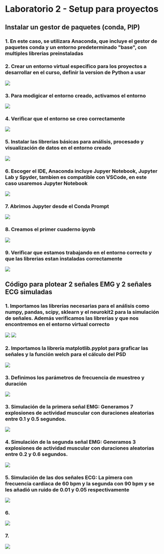 # Laboratorio 2 - Setup para proyectos
## Instalar un gestor de paquetes (conda, PIP)
### 1. En este caso, se utilizara Anaconda, que incluye el gestor de paquetes conda y un entorno predeterminado "base", con multiples librerias preinstaladas
### 2. Crear un entorno virtual especifico para los proyectos a desarrollar en el curso, definir la version de Python a usar
<image src="https://github.com/Gabriel-Bms/GRUPO3-ISB-2025-I/blob/master/Imagenes/Laboratorio 2/Lab2-CrearVenv.png">

### 3. Para modigicar el entorno creado, activamos el entorno
<image src="https://github.com/Gabriel-Bms/GRUPO3-ISB-2025-I/blob/master/Imagenes/Laboratorio 2/Lab2-ActivarVenv.png">
  
### 4. Verificar que el entorno se creo correctamente
<image src="https://github.com/Gabriel-Bms/GRUPO3-ISB-2025-I/blob/master/Imagenes/Laboratorio 2/Lab2-VerificarVenv.png">
  
### 5. Instalar las librerias básicas para análisis, procesado y visualización de datos en el entorno creado
<image src="https://github.com/Gabriel-Bms/GRUPO3-ISB-2025-I/blob/master/Imagenes/Laboratorio 2/Lab2-InstalarLibrerias.png">



### 6. Escoger el IDE, Anaconda incluye Jupyer Notebook, Jupyter Lab y Spyder, tambien es compatible con VSCode, en este caso usaremos Jupyter Notebook
<image src="https://github.com/Gabriel-Bms/GRUPO3-ISB-2025-I/blob/master/Imagenes/Laboratorio 2/Lab2-InstalarJupyter.png">

### 7. Abrimos Jupyter desde el Conda Prompt
<image src="https://github.com/Gabriel-Bms/GRUPO3-ISB-2025-I/blob/master/Imagenes/Laboratorio 2/Lab2-AbrirJupyter.png">

### 8. Creamos el primer cuaderno ipynb
<image src="https://github.com/Gabriel-Bms/GRUPO3-ISB-2025-I/blob/master/Imagenes/Laboratorio 2/Lab2-CrearIpynb.png">

### 9. Verificar que estamos trabajando en el entorno correcto y que las librerias estan instaladas correctamente
<image src="https://github.com/Gabriel-Bms/GRUPO3-ISB-2025-I/blob/master/Imagenes/Laboratorio 2/Lab2-VerificarLibrerias.png">

## Código para plotear 2 señales EMG y 2 señales ECG simuladas

### 1. Importamos las librerías necesarias para el análisis como numpy, pandas, scipy, sklearn y el neurokit2 para la simulación de señales. Además verificamos las librerías y que nos encontremos en el entorno virtual correcto
<image src="https://github.com/Gabriel-Bms/GRUPO3-ISB-2025-I/blob/master/Imagenes/Laboratorio 2/1.png">
<image src="https://github.com/Gabriel-Bms/GRUPO3-ISB-2025-I/blob/master/Imagenes/Laboratorio 2/2.png">

### 2. Importamos la librería matplotlib.pyplot para graficar las señales y la función welch para el cálculo del PSD
<image src="https://github.com/Gabriel-Bms/GRUPO3-ISB-2025-I/blob/master/Imagenes/Laboratorio 2/3.png">
  
### 3. Definimos los parámetros de frecuencia de muestreo y duración 
<image src="https://github.com/Gabriel-Bms/GRUPO3-ISB-2025-I/blob/master/Imagenes/Laboratorio 2/4.png">
  
### 3. Simulación de la primera señal EMG: Generamos 7 explosiones de actividad muscular con duraciones aleatorias entre 0.1 y 0.5 segundos.
<image src="https://github.com/Gabriel-Bms/GRUPO3-ISB-2025-I/blob/master/Imagenes/Laboratorio 2/5.png">

### 4. Simulación de la segunda señal EMG: Generamos 3 explosiones de actividad muscular con duraciones aleatorias entre 0.2 y 0.6 segundos.
<image src="https://github.com/Gabriel-Bms/GRUPO3-ISB-2025-I/blob/master/Imagenes/Laboratorio 2/6.png">

### 5. Simulación de las dos señales ECG: La pimera con frecuencia cardíaca de 60 bpm y la segunda con 90 bpm y se les añadió un ruido de 0.01 y 0.05 respectivamente 
<image src="https://github.com/Gabriel-Bms/GRUPO3-ISB-2025-I/blob/master/Imagenes/Laboratorio 2/7.png">

### 6. 
<image src="https://github.com/Gabriel-Bms/GRUPO3-ISB-2025-I/blob/master/Imagenes/Laboratorio 2/8.png">
  
### 7.
<image src="https://github.com/Gabriel-Bms/GRUPO3-ISB-2025-I/blob/master/Imagenes/Laboratorio 2/9.png">
